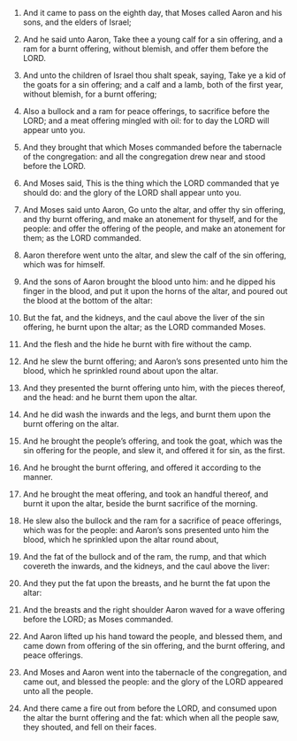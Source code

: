 1. And it came to pass on the eighth day, that Moses called Aaron and
his sons, and the elders of Israel;

2. And he said unto Aaron, Take
thee a young calf for a sin offering, and a ram for a burnt offering,
without blemish, and offer them before the LORD.

3. And unto the children of Israel thou shalt speak, saying, Take ye
a kid of the goats for a sin offering; and a calf and a lamb, both of
the first year, without blemish, for a burnt offering;

4. Also a
bullock and a ram for peace offerings, to sacrifice before the LORD;
and a meat offering mingled with oil: for to day the LORD will appear
unto you.

5. And they brought that which Moses commanded before the tabernacle
of the congregation: and all the congregation drew near and stood
before the LORD.

6. And Moses said, This is the thing which the LORD commanded that ye
should do: and the glory of the LORD shall appear unto you.

7. And Moses said unto Aaron, Go unto the altar, and offer thy sin
offering, and thy burnt offering, and make an atonement for thyself,
and for the people: and offer the offering of the people, and make an
atonement for them; as the LORD commanded.

8. Aaron therefore went unto the altar, and slew the calf of the sin
offering, which was for himself.

9. And the sons of Aaron brought the blood unto him: and he dipped
his finger in the blood, and put it upon the horns of the altar, and
poured out the blood at the bottom of the altar:

10. But the fat, and
the kidneys, and the caul above the liver of the sin offering, he
burnt upon the altar; as the LORD commanded Moses.

11. And the flesh and the hide he burnt with fire without the camp.

12. And he slew the burnt offering; and Aaron’s sons presented unto
him the blood, which he sprinkled round about upon the altar.

13. And they presented the burnt offering unto him, with the pieces
thereof, and the head: and he burnt them upon the altar.

14. And he did wash the inwards and the legs, and burnt them upon the
burnt offering on the altar.

15. And he brought the people’s offering, and took the goat, which
was the sin offering for the people, and slew it, and offered it for
sin, as the first.

16. And he brought the burnt offering, and offered it according to
the manner.

17. And he brought the meat offering, and took an handful thereof,
and burnt it upon the altar, beside the burnt sacrifice of the
morning.

18. He slew also the bullock and the ram for a sacrifice of peace
offerings, which was for the people: and Aaron’s sons presented unto
him the blood, which he sprinkled upon the altar round about,

19. And
the fat of the bullock and of the ram, the rump, and that which
covereth the inwards, and the kidneys, and the caul above the liver:

20. And they put the fat upon the breasts, and he burnt the fat upon
the altar:

21. And the breasts and the right shoulder Aaron waved for
a wave offering before the LORD; as Moses commanded.

22. And Aaron lifted up his hand toward the people, and blessed them,
and came down from offering of the sin offering, and the burnt
offering, and peace offerings.

23. And Moses and Aaron went into the tabernacle of the congregation,
and came out, and blessed the people: and the glory of the LORD
appeared unto all the people.

24. And there came a fire out from before the LORD, and consumed upon
the altar the burnt offering and the fat: which when all the people
saw, they shouted, and fell on their faces.